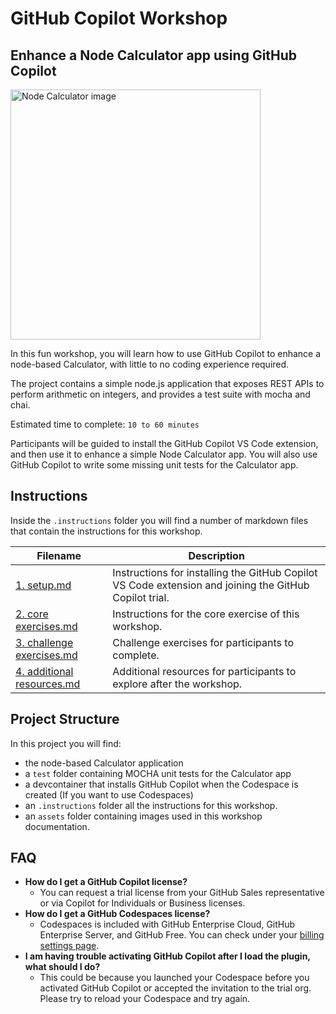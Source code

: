 # GitHub Copilot Workshop

## Enhance a Node Calculator app using GitHub Copilot

<img width="400" alt="Node Calculator image" src="./assets/Node%20calculator%20image.png">

In this fun workshop, you will learn how to use GitHub Copilot to enhance a node-based Calculator, with little to no coding experience required.

The project contains a simple node.js application that exposes REST APIs to perform arithmetic on integers, and provides a test suite with mocha and chai.

Estimated time to complete: `10 to 60 minutes`

Participants will be guided to install the GitHub Copilot VS Code extension, and then use it to enhance a simple Node Calculator app. You will also use GitHub Copilot to write some missing unit tests for the Calculator app.


## Instructions 

Inside the `.instructions` folder you will find a number of markdown files that contain the instructions for this workshop.

Filename | Description
--- | ---
[1. setup.md](</.instructions/1. setup.md>) | Instructions for installing the GitHub Copilot VS Code extension and joining the GitHub Copilot trial.
[2. core exercises.md](</.instructions/2. core exercises.md>) | Instructions for the core exercise of this workshop.
[3. challenge exercises.md](</.instructions/3. challenge exercises.md>) | Challenge exercises for participants to complete.
[4. additional resources.md](</.instructions/4. additional resources.md>) | Additional resources for participants to explore after the workshop.


## Project Structure

In this project you will find: 

* the node-based Calculator application
* a `test` folder containing MOCHA unit tests for the Calculator app
* a devcontainer that installs GitHub Copilot when the Codespace is created (If you want to use Codespaces)
* an `.instructions` folder all the instructions for this workshop.
* an `assets` folder containing images used in this workshop documentation.

## FAQ 

- **How do I get a GitHub Copilot license?**
  - You can request a trial license from your GitHub Sales representative or via Copilot for Individuals or Business licenses.
- **How do I get a GitHub Codespaces license?**
    - Codespaces is included with GitHub Enterprise Cloud, GitHub Enterprise Server, and GitHub Free. You can check under your [billing settings page](https://github.com/settings/billing).
- **I am having trouble activating GitHub Copilot after I load the plugin, what should I do?**
    - This could be because you launched your Codespace before you activated GitHub Copilot or accepted the invitation to the trial org. Please try to reload your Codespace and try again.